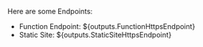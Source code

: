 

Here are some Endpoints:
  - Function Endpoint: ${outputs.FunctionHttpsEndpoint}
  - Static Site: ${outputs.StaticSiteHttpsEndpoint}
